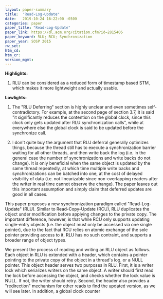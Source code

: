 ```yaml
---
layout: paper-summary
title:  "Read-Log-Update"
date:   2019-10-24 16:22:00 -0500
categories: paper
paper_title: "Read-Log-Update"
paper_link: https://dl.acm.org/citation.cfm?id=2815406
paper_keyword: RLU; RCU; Synchronization
paper_year: SOSP 2015
rw_set: 
htm_cd: 
htm_cr: 
version_mgmt: 
---
```


**Highlights:**

1. RLU can be considered as a reduced form of timestamp based STM, which makes it more lightweight and actually usable.

**Lowlights:**

1. The "RLU Deferring" section is highly unclear and even sometimes self-contradictory. For example, at the second page
   of section 3.7, it is said "it significantly reduces the contention on the global clock, since this clock only gets
   updated after RLU synchronization calls", while at everywhere else the global clock is said to be updated before 
   the synchronize call.

2. I don't quite buy the argument that RLU deferral generally optimizes things, because the thread still has to execute a 
   synchronization barrier waiting for all other threads, and then write back the log (i.e. in the general case
   the number of synchronizations and write backs do not change). It is only beneficial when the same object is 
   updated by the same thread repeatedly, at which time multiple write backs and synchronizations can be batched into
   one, at the cost of delayed visibility of data (i.e. not linearizable since non-overlapping readers after the writer 
   in real time cannot observe the change). The paper leaves out this important assumption and simply claim that 
   deferred updates are good in all cases.

This paper proposes a new synchronization paradigm called "Read-Log-Update" (RLU). Similar to Read-Copy-Update (RCU), 
RLU duplicates the object under modification before applying changes to the private copy. The important difference,
however, is that while RCU only supports updating single-entry objects (i.e. the object must only be accessed via one
single pointer), due to the fact that RCU relies on atomic exchange of the sole pointer providing access to it, RLU
has no such contraint, and supports a broader range of object types. 

We present the process of reading and writing an RLU object as follows. Each object in RLU is extended with a header, which
contains a pointer pointing to the private copy of the object in a thread's log, or a NULL pointer. This object header serves 
two purposes in RLU. First, it is a writer lock which serializes writers on the same object. A writer should first read 
the lock before accessing the object, and checks whether the lock value is NULL. If not, the writer should retry. Second, 
the header also provides a "redirection" mechanism for other reads to find the updated version, as we will see later.
In addition, a global clock counter 